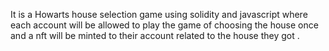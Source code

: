 It is a Howarts house selection game using solidity and javascript where each account will be allowed to play the game of choosing the house once and a nft will be minted to their account related to the house they got .
